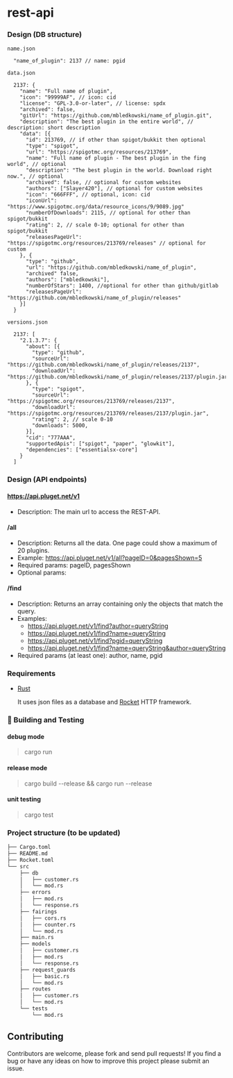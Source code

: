 # rest-api

### Design (DB structure)
`name.json`
```jsonc
  "name_of_plugin": 2137 // name: pgid
```

`data.json`
```jsonc
  2137: {
    "name": "Full name of plugin",
    "icon": "99999AF", // icon: cid
    "license": "GPL-3.0-or-later", // license: spdx
    "archived": false,
    "gitUrl": "https://github.com/mbledkowski/name_of_plugin.git",
    "description": "The best plugin in the entire world", // description: short description
    "data": [{
      "id": 213769, // if other than spigot/bukkit then optional
      "type": "spigot",
      "url": "https://spigotmc.org/resources/213769",
      "name": "Full name of plugin - The best plugin in the fing world", // optional
      "description": "The best plugin in the world. Download right now.", // optional
      "archived": false, // optional for custom websites
      "authors": ["Slayer420"], // optional for custom websites
      "icon": "666FFF", // optional, icon: cid
      "iconUrl": "https://www.spigotmc.org/data/resource_icons/9/9089.jpg"
      "numberOfDownloads": 2115, // optional for other than spigot/bukkit
      "rating": 2, // scale 0-10; optional for other than spigot/bukkit
      "releasesPageUrl": "https://spigotmc.org/resources/213769/releases" // optional for custom
    }, {
      "type": "github",
      "url": "https://github.com/mbledkowski/name_of_plugin",
      "archived" false,
      "authors": ["mbledkowski"],
      "numberOfStars": 1400, //optional for other than github/gitlab
      "releasesPageUrl": "https://github.com/mbledkowski/name_of_plugin/releases"
    }]
  }
```

`versions.json`
```jsonc
  2137: [
    "2.1.3.7": {
      "about": [{
        "type": "github",
        "sourceUrl": "https://github.com/mbledkowski/name_of_plugin/releases/2137",
        "downloadUrl": "https://github.com/mbledkowski/name_of_plugin/releases/2137/plugin.jar",
      }, {
        "type": "spigot",
        "sourceUrl": "https://spigotmc.org/resources/213769/releases/2137",
        "downloadUrl": "https://spigotmc.org/resources/213769/releases/2137/plugin.jar",
        "rating": 2, // scale 0-10
        "downloads": 5000,
      }],
      "cid": "777AAA",
      "supportedApis": ["spigot", "paper", "glowkit"],
      "dependencies": ["essentialsx-core"]
    }
  ]
```

### Design (API endpoints)

#### https://api.pluget.net/v1
- Description: The main url to access the REST-API.

#### /all
- Description: Returns all the data. One page could show a maximum of 20 plugins.
- Example: https://api.pluget.net/v1/all?pageID=0&pagesShown=5
- Required params: pageID, pagesShown
- Optional params:

#### /find
- Description: Returns an array containing only the objects that match the query.
- Examples:
  - https://api.pluget.net/v1/find?author=queryString 
  - https://api.pluget.net/v1/find?name=queryString
  - https://api.pluget.net/v1/find?pgid=queryString
  - https://api.pluget.net/v1/find?name=queryString&author=queryString
- Required params (at least one): author, name, pgid

### Requirements

- [Rust](https://www.rust-lang.org/tools/install)

  It uses json files as a database and [Rocket](https://github.com/SergioBenitez/Rocket) HTTP framework.

### 🔧 Building and Testing

#### debug mode
> cargo run

#### release mode
> cargo build --release && cargo run --release

#### unit testing
> cargo test

### Project structure (to be updated)

```bash
├── Cargo.toml
├── README.md
├── Rocket.toml
└── src
    ├── db
    │   ├── customer.rs
    │   └── mod.rs
    ├── errors
    │   ├── mod.rs
    │   └── response.rs
    ├── fairings
    │   ├── cors.rs
    │   ├── counter.rs
    │   └── mod.rs
    ├── main.rs
    ├── models
    │   ├── customer.rs
    │   ├── mod.rs
    │   └── response.rs
    ├── request_guards
    │   ├── basic.rs
    │   └── mod.rs
    ├── routes
    │   ├── customer.rs
    │   └── mod.rs
    └── tests
        └── mod.rs
```

## Contributing

Contributors are welcome, please fork and send pull requests! If you find a bug
or have any ideas on how to improve this project please submit an issue.
